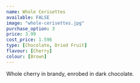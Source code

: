 ```yaml
---
name: Whole Cerisettes
available: FALSE
image: "whole-cerisettes.jpg"
purchase_option: 3
price: 3.99
cost_price: 1.596
type: [Chocolate, Dried Fruit]
flavour: [Cherry]
colour: [Brown]
---
```

Whole cherry in brandy, enrobed in dark chocolate.